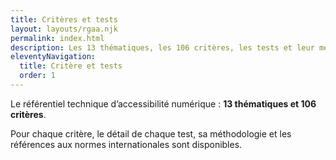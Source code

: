 ```yaml
---
title: Critères et tests
layout: layouts/rgaa.njk
permalink: index.html
description: Les 13 thématiques, les 106 critères, les tests et leur méthodologie du référentiel technique d’accessibilité numérique
eleventyNavigation:
  title: Critère et tests
  order: 1
---
```


Le référentiel technique d’accessibilité numérique : **13 thématiques et 106 critères**.

Pour chaque critère, le détail de chaque test, sa méthodologie et les références aux normes internationales sont disponibles.
